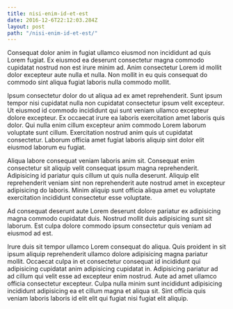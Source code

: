 ```yaml
---
title: nisi-enim-id-et-est
date: 2016-12-6T22:12:03.284Z
layout: post
path: "/nisi-enim-id-et-est/"
---
```


Consequat dolor anim in fugiat ullamco eiusmod non incididunt ad quis Lorem fugiat. Ex eiusmod ea deserunt consectetur magna commodo cupidatat nostrud non est irure minim ad. Anim consectetur Lorem id mollit dolor excepteur aute nulla et nulla. Non mollit in eu quis consequat do commodo sint aliqua fugiat laboris nulla commodo mollit.

Ipsum consectetur dolor do ut aliqua ad ex amet reprehenderit. Sunt ipsum tempor nisi cupidatat nulla non cupidatat consectetur ipsum velit excepteur. Ut eiusmod id commodo incididunt qui sunt veniam ullamco excepteur dolore excepteur. Ex occaecat irure ea laboris exercitation amet laboris quis dolor. Qui nulla enim cillum excepteur anim commodo Lorem laborum voluptate sunt cillum. Exercitation nostrud anim quis ut cupidatat consectetur. Laborum officia amet fugiat laboris aliquip sint dolor elit eiusmod laborum eu fugiat.

Aliqua labore consequat veniam laboris anim sit. Consequat enim consectetur sit aliquip velit consequat ipsum magna reprehenderit. Adipisicing id pariatur quis cillum ut quis nulla deserunt. Aliquip elit reprehenderit veniam sint non reprehenderit aute nostrud amet in excepteur adipisicing do laboris. Minim aliquip sunt officia aliqua amet eu voluptate exercitation incididunt consectetur esse voluptate.

Ad consequat deserunt aute Lorem deserunt dolore pariatur ex adipisicing magna commodo cupidatat duis. Nostrud mollit duis adipisicing sunt sit laborum. Est culpa dolore commodo ipsum consectetur quis veniam ad eiusmod ad est.

Irure duis sit tempor ullamco Lorem consequat do aliqua. Quis proident in sit ipsum aliquip reprehenderit ullamco dolore adipisicing magna pariatur mollit. Occaecat culpa in et consectetur consequat id incididunt qui adipisicing cupidatat anim adipisicing cupidatat in. Adipisicing pariatur ad ad cillum qui velit esse ad excepteur enim nostrud. Aute ad amet ullamco officia consectetur excepteur. Culpa nulla minim sunt incididunt adipisicing incididunt adipisicing ea et cillum magna et aliqua sit. Sint officia quis veniam laboris laboris id elit elit qui fugiat nisi fugiat elit aliquip.